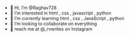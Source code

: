 - 👋 Hi, I’m @Raghav728
- 👀 I’m interested in html , css , javascript , python 
- 🌱 I’m currently learning html , css , JavaScript , python
- 💞️ I’m looking to collaborate on everything 
- 🌹 reach me at @_rvwrites on Instagram 

<!---
Raghav728/Raghav728 is a ✨ special ✨ repository because its `README.md` (this file) appears on your GitHub profile.
You can click the Preview link to take a look at your changes.
--->
